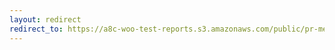```yaml
---
layout: redirect
redirect_to: https://a8c-woo-test-reports.s3.amazonaws.com/public/pr-merge/38464/api/index.html
---
```


